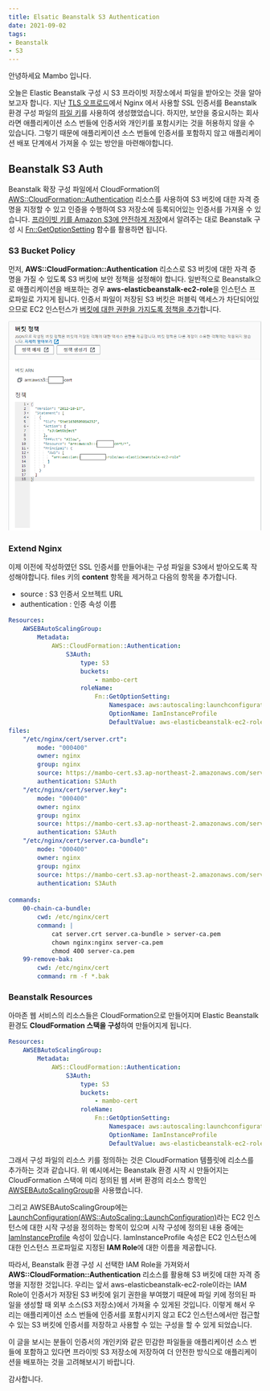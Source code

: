 ```yaml
---
title: Elsatic Beanstalk S3 Authentication
date: 2021-09-02
tags:
- Beanstalk
- S3
---
```


안녕하세요 Mambo 입니다.

오늘은 Elastic Beanstalk 구성 시 S3 프라이빗 저장소에서 파일을 받아오는 것을 알아보고자 합니다. 지난 [TLS 오프로드](../tls-offload)에서 Nginx 에서 사용할 SSL 인증서를 Beanstalk 환경 구성 파일의 [파일 키](https://docs.aws.amazon.com/ko_kr/elasticbeanstalk/latest/dg/customize-containers-ec2.html#linux-files)를 사용하여 생성했었습니다. 하지만, 보안을 중요시하는 회사라면 애플리케이션 소스 번들에 인증서와 개인키를 포함시키는 것을 허용하지 않을 수 있습니다. 그렇기 때문에 애플리케이션 소스 번들에 인증서를 포함하지 않고 애플리케이션 배포 단계에서 가져올 수 있는 방안을 마련해야합니다.

## Beanstalk S3 Auth
Beanstalk 확장 구성 파일에서 CloudFormation의 [AWS::CloudFormation::Authentication](https://docs.aws.amazon.com/ko_kr/AWSCloudFormation/latest/UserGuide/aws-resource-authentication.html) 리소스를 사용하여 S3 버킷에 대한 자격 증명을 지정할 수 있고 인증을 수행하여 S3 저장소에 등록되어있는 인증서를 가져올 수 있습니다. [프라이빗 키를 Amazon S3에 안전하게 저장](https://docs.aws.amazon.com/ko_kr/elasticbeanstalk/latest/dg/https-storingprivatekeys.html)에서 알려주는 대로 Beanstalk 구성 시 [Fn::GetOptionSetting](https://docs.aws.amazon.com/ko_kr/elasticbeanstalk/latest/dg/ebextensions-functions.html#ebextensions-functions-getoptionsetting) 함수를 활용하면 됩니다.

### S3 Bucket Policy
먼저, **AWS::CloudFormation::Authentication** 리소스로 S3 버킷에 대한 자격 증명을 가질 수 있도록 S3 버킷에 보안 정책을 설정해야 합니다. 일반적으로 Beanstalk으로 애플리케이션을 배포하는 경우 **aws-elasticbeanstalk-ec2-role**을 인스턴스 프로파일로 가지게 됩니다. 인증서 파일이 저장된 S3 버킷은 퍼블릭 액세스가 차단되어있으므로 EC2 인스턴스가 [버킷에 대한 권한을 가지도록 정책을 추가](https://docs.aws.amazon.com/ko_kr/AmazonS3/latest/userguide/add-bucket-policy.html)합니다.

![](/images/posts/elastic-beanstalk-s3-auth-01.png)

### Extend Nginx
이제 이전에 작성하였던 SSL 인증서를 만들어내는 구성 파일을 S3에서 받아오도록 작성해야합니다. files 키의 **content** 항목을 제거하고 다음의 항목을 추가합니다.

- source : S3 인증서 오브젝트 URL
- authentication : 인증 속성 이름

```yaml .ebextensions/nginx-cert.config
Resources:
    AWSEBAutoScalingGroup:
        Metadata:
            AWS::CloudFormation::Authentication:
                S3Auth:
                    type: S3
                    buckets:
                        - mambo-cert
                    roleName:
                        Fn::GetOptionSetting:
                            Namespace: aws:autoscaling:launchconfiguration
                            OptionName: IamInstanceProfile
                            DefaultValue: aws-elasticbeanstalk-ec2-role
files:
    "/etc/nginx/cert/server.crt":
        mode: "000400"
        owner: nginx
        group: nginx
        source: https://mambo-cert.s3.ap-northeast-2.amazonaws.com/server.crt
        authentication: S3Auth
    "/etc/nginx/cert/server.key":
        mode: "000400"
        owner: nginx
        group: nginx
        source: https://mambo-cert.s3.ap-northeast-2.amazonaws.com/server.key
        authentication: S3Auth
    "/etc/nginx/cert/server.ca-bundle":
        mode: "000400"
        owner: nginx
        group: nginx
        source: https://mambo-cert.s3.ap-northeast-2.amazonaws.com/server-ca-bundle
        authentication: S3Auth

commands:
    00-chain-ca-bundle:
        cwd: /etc/nginx/cert
        command: |
            cat server.crt server.ca-bundle > server-ca.pem
            chown nginx:nginx server-ca.pem
            chmod 400 server-ca.pem
    99-remove-bak:
        cwd: /etc/nginx/cert
        command: rm -f *.bak
```

### Beanstalk Resources
아마존 웹 서비스의 리소스들은 CloudFormation으로 만들어지며 Elastic Beanstalk 환경도 **CloudFormation 스택을 구성**하여 만들어지게 됩니다.

```yaml .ebextensions/nginx-cert.config
Resources:
    AWSEBAutoScalingGroup:
        Metadata:
            AWS::CloudFormation::Authentication:
                S3Auth:
                    type: S3
                    buckets:
                        - mambo-cert
                    roleName:
                        Fn::GetOptionSetting:
                            Namespace: aws:autoscaling:launchconfiguration
                            OptionName: IamInstanceProfile
                            DefaultValue: aws-elasticbeanstalk-ec2-role
```

그래서 구성 파일의 리소스 키를 정의하는 것은 CloudFormation 템플릿에 리소스를 추가하는 것과 같습니다. 위 예시에서는 Beanstalk 환경 시작 시 만들어지는 CloudFormation 스택에 미리 정의된 웹 서버 환경의 리소스 항목인 [AWSEBAutoScalingGroup](https://docs.aws.amazon.com/ko_kr/AWSCloudFormation/latest/UserGuide/aws-properties-as-group.html)을 사용했습니다. 

그리고 AWSEBAutoScalingGroup에는 [LaunchConfiguration(AWS::AutoScaling::LaunchConfiguration)](https://docs.aws.amazon.com/ko_kr/AWSCloudFormation/latest/UserGuide/aws-properties-as-launchconfig.html)라는 EC2 인스턴스에 대한 시작 구성을 정의하는 항목이 있으며 시작 구성에 정의된 내용 중에는 [IamInstanceProfile](https://docs.aws.amazon.com/ko_kr/AWSCloudFormation/latest/UserGuide/aws-properties-as-launchconfig.html#cfn-as-launchconfig-iaminstanceprofile) 속성이 있습니다. IamInstanceProfile 속성은 EC2 인스턴스에 대한 인스턴스 프로파일로 지정된 **IAM Role**에 대한 이름을 제공합니다.

따라서, Beanstalk 환경 구성 시 선택한 IAM Role을 가져와서 **AWS::CloudFormation::Authentication** 리소스를 활용해 S3 버킷에 대한 자격 증명을 지정한 것입니다. 우리는 앞서 aws-elasticbeanstalk-ec2-role이라는 IAM Role이 인증서가 저장된 S3 버킷에 읽기 권한을 부여했기 때문에 파일 키에 정의된 파일을 생성할 때 외부 소스(S3 저장소)에서 가져올 수 있게된 것입니다. 이렇게 해서 우리는 애플리케이션 소스 번들에 인증서를 포함시키지 않고 EC2 인스턴스에서만 접근할 수 있는 S3 버킷에 인증서를 저장하고 사용할 수 있는 구성을 할 수 있게 되었습니다.

이 글을 보시는 분들이 인증서의 개인키와 같은 민감한 파일들을 애플리케이션 소스 번들에 포함하고 있다면 프라이빗 S3 저장소에 저장하여 더 안전한 방식으로 애플리케이션을 배포하는 것을 고려해보시기 바랍니다.

감사합니다.










